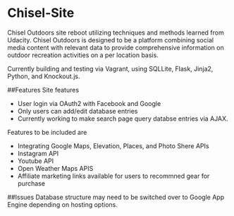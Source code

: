 # Chisel-Site
Chisel Outdoors site reboot utilizing techniques and methods learned from Udacity. Chisel Outdoors is designed to be a 
platform combining social media content with relevant data to provide comprehensive information on outdoor recreation 
activities on a per location basis. 

Currently building and testing via Vagrant, using SQLLite, Flask, Jinja2, Python, and Knockout.js.

##Features
Site features 
 - User login via OAuth2 with Facebook and Google
 - Only users can add/edit database entries 
 - Currently working to make search page query databse entries via AJAX. 

Features to be included are
 - Integrating Google Maps, Elevation, Places, and Photo Shere APIs 
 - Instagram API
 - Youtube API
 - Open Weather Maps APIS 
 - Affiliate marketing links available for users to recommned gear for purchase

##Issues
Database structure may need to be switched over to Google App Engine depending on hosting options.
